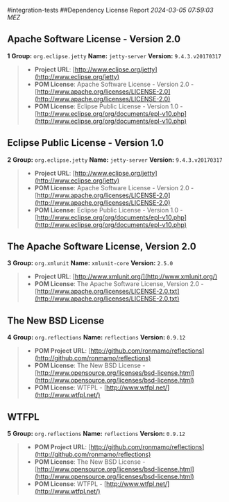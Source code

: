 
#integration-tests
##Dependency License Report
_2024-03-05 07:59:03 MEZ_
## Apache Software License - Version 2.0

**1** **Group:** `org.eclipse.jetty` **Name:** `jetty-server` **Version:** `9.4.3.v20170317` 
> - **Project URL**: [http://www.eclipse.org/jetty](http://www.eclipse.org/jetty)
> - **POM License**: Apache Software License - Version 2.0 - [http://www.apache.org/licenses/LICENSE-2.0](http://www.apache.org/licenses/LICENSE-2.0)
> - **POM License**: Eclipse Public License - Version 1.0 - [http://www.eclipse.org/org/documents/epl-v10.php](http://www.eclipse.org/org/documents/epl-v10.php)

## Eclipse Public License - Version 1.0

**2** **Group:** `org.eclipse.jetty` **Name:** `jetty-server` **Version:** `9.4.3.v20170317` 
> - **Project URL**: [http://www.eclipse.org/jetty](http://www.eclipse.org/jetty)
> - **POM License**: Apache Software License - Version 2.0 - [http://www.apache.org/licenses/LICENSE-2.0](http://www.apache.org/licenses/LICENSE-2.0)
> - **POM License**: Eclipse Public License - Version 1.0 - [http://www.eclipse.org/org/documents/epl-v10.php](http://www.eclipse.org/org/documents/epl-v10.php)

## The Apache Software License, Version 2.0

**3** **Group:** `org.xmlunit` **Name:** `xmlunit-core` **Version:** `2.5.0` 
> - **Project URL**: [http://www.xmlunit.org/](http://www.xmlunit.org/)
> - **POM License**: The Apache Software License, Version 2.0 - [http://www.apache.org/licenses/LICENSE-2.0.txt](http://www.apache.org/licenses/LICENSE-2.0.txt)

## The New BSD License

**4** **Group:** `org.reflections` **Name:** `reflections` **Version:** `0.9.12` 
> - **POM Project URL**: [http://github.com/ronmamo/reflections](http://github.com/ronmamo/reflections)
> - **POM License**: The New BSD License - [http://www.opensource.org/licenses/bsd-license.html](http://www.opensource.org/licenses/bsd-license.html)
> - **POM License**: WTFPL - [http://www.wtfpl.net/](http://www.wtfpl.net/)

## WTFPL

**5** **Group:** `org.reflections` **Name:** `reflections` **Version:** `0.9.12` 
> - **POM Project URL**: [http://github.com/ronmamo/reflections](http://github.com/ronmamo/reflections)
> - **POM License**: The New BSD License - [http://www.opensource.org/licenses/bsd-license.html](http://www.opensource.org/licenses/bsd-license.html)
> - **POM License**: WTFPL - [http://www.wtfpl.net/](http://www.wtfpl.net/)


